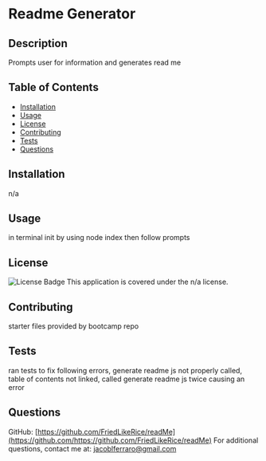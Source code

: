 
# Readme Generator

## Description
Prompts user for information and generates read me

## Table of Contents
- [Installation](#installation)
- [Usage](#usage)
- [License](#license)
- [Contributing](#contributing)
- [Tests](#tests)
- [Questions](#questions)

## Installation
n/a

## Usage
in terminal init by using node index then follow prompts

## License
![License Badge](https://img.shields.io/badge/License-n/a-brightgreen)
This application is covered under the n/a license.

## Contributing
starter files provided by bootcamp repo

## Tests
ran tests to fix following errors, generate readme js not properly called, table of contents not linked, called generate readme js twice causing an error

## Questions
GitHub: [https://github.com/FriedLikeRice/readMe](https://github.com/https://github.com/FriedLikeRice/readMe)
For additional questions, contact me at: jacoblferraro@gmail.com
